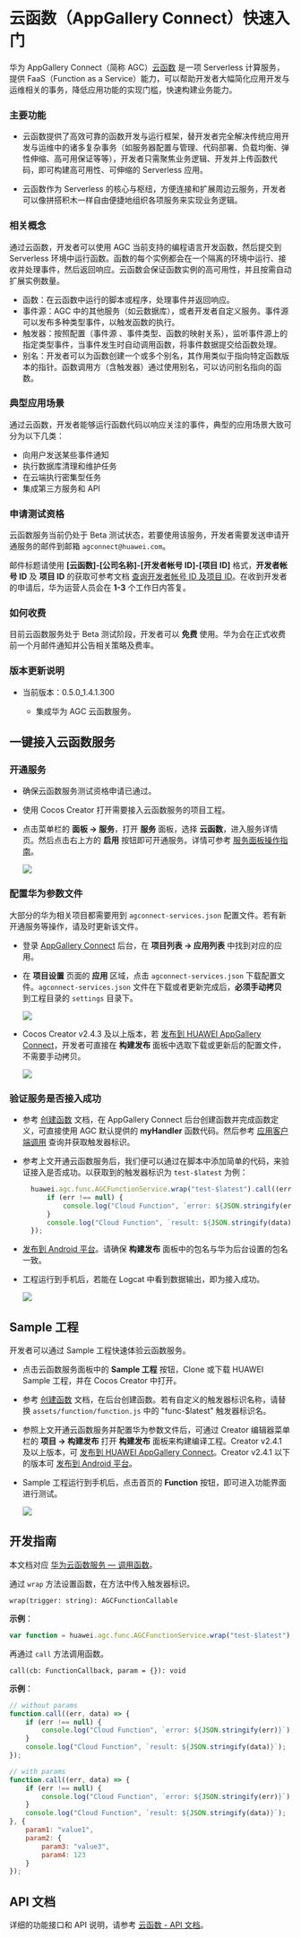 # 云函数（AppGallery Connect）快速入门

华为 AppGallery Connect（简称 AGC）[云函数](https://developer.huawei.com/consumer/cn/doc/development/AppGallery-connect-Guides/agc-cloudfunctiontion-introduction) 是一项 Serverless 计算服务，提供 FaaS（Function as a Service）能力，可以帮助开发者大幅简化应用开发与运维相关的事务，降低应用功能的实现门槛，快速构建业务能力。

### 主要功能

- 云函数提供了高效可靠的函数开发与运行框架，替开发者完全解决传统应用开发与运维中的诸多复杂事务（如服务器配置与管理、代码部署、负载均衡、弹性伸缩、高可用保证等等），开发者只需聚焦业务逻辑、开发并上传函数代码，即可构建高可用性、可伸缩的 Serverless 应用。

- 云函数作为 Serverless 的核心与枢纽，方便连接和扩展周边云服务，开发者可以像拼搭积木一样自由便捷地组织各项服务来实现业务逻辑。

### 相关概念

通过云函数，开发者可以使用 AGC 当前支持的编程语言开发函数，然后提交到 Serverless 环境中运行函数。函数的每个实例都会在一个隔离的环境中运行、接收并处理事件，然后返回响应。云函数会保证函数实例的高可用性，并且按需自动扩展实例数量。

- 函数：在云函数中运行的脚本或程序，处理事件并返回响应。
- 事件源：AGC 中的其他服务（如云数据库），或者开发者自定义服务。事件源可以发布多种类型事件，以触发函数的执行。
- 触发器：按照配置（事件源 、事件类型、函数的映射关系），监听事件源上的指定类型事件，当事件发生时自动调用函数，将事件数据提交给函数处理。
- 别名：开发者可以为函数创建一个或多个别名，其作用类似于指向特定函数版本的指针。函数调用方（含触发器）通过使用别名，可以访问别名指向的函数。

### 典型应用场景

通过云函数，开发者能够运行函数代码以响应关注的事件，典型的应用场景大致可分为以下几类：

- 向用户发送某些事件通知 
- 执行数据库清理和维护任务
- 在云端执行密集型任务
- 集成第三方服务和 API

### 申请测试资格

云函数服务当前仍处于 Beta 测试状态，若要使用该服务，开发者需要发送申请开通服务的邮件到邮箱 `agconnect@huawei.com`。

邮件标题请使用 **[云函数]-[公司名称]-[开发者帐号 ID]-[项目 ID]** 格式，**开发者帐号 ID** 及 **项目 ID** 的获取可参考文档 [查询开发者帐号 ID 及项目 ID](https://developer.huawei.com/consumer/cn/doc/development/AppGallery-connect-Guides/agc-query-ID)。在收到开发者的申请后，华为运营人员会在 **1-3** 个工作日内答复。

### 如何收费

目前云函数服务处于 Beta 测试阶段，开发者可以 **免费** 使用。华为会在正式收费前一个月邮件通知并公告相关策略及费率。

### 版本更新说明

- 当前版本：0.5.0_1.4.1.300

    - 集成华为 AGC 云函数服务。

## 一键接入云函数服务

### 开通服务

- 确保云函数服务测试资格申请已通过。

- 使用 Cocos Creator 打开需要接入云函数服务的项目工程。

- 点击菜单栏的 **面板 -> 服务**，打开 **服务** 面板，选择 **云函数**，进入服务详情页。然后点击右上方的 **启用** 按钮即可开通服务。详情可参考 [服务面板操作指南](./user-guide.md)。

  ![](agc-cloudfunc/cf-panel.png)

### 配置华为参数文件

大部分的华为相关项目都需要用到 `agconnect-services.json` 配置文件。若有新开通服务等操作，请及时更新该文件。

- 登录 [AppGallery Connect](https://developer.huawei.com/consumer/cn/service/josp/agc/index.html) 后台，在 **项目列表 -> 应用列表** 中找到对应的应用。

- 在 **项目设置** 页面的 **应用** 区域，点击 `agconnect-services.json` 下载配置文件。`agconnect-services.json` 文件在下载或者更新完成后，**必须手动拷贝** 到工程目录的 `settings` 目录下。

  ![](agc-cloudfunc/cf-configfile.png)

- Cocos Creator v2.4.3 及以上版本，若 [发布到 HUAWEI AppGallery Connect](https://docs.cocos.com/creator/manual/zh/publish/publish-huawei-agc.html)，开发者可直接在 **构建发布** 面板中选取下载或更新后的配置文件，不需要手动拷贝。

  ![](agc-cloudfunc/cf-agcfile.png)

### 验证服务是否接入成功

- 参考 [创建函数](https://developer.huawei.com/consumer/cn/doc/development/AppGallery-connect-Guides/agc-cloudfunction-getstarted#h1-1577934210281) 文档，在 AppGallery Connect 后台创建函数并完成函数定义，可直接使用 AGC 默认提供的 **myHandler** 函数代码。然后参考 [应用客户端调用](https://developer.huawei.com/consumer/cn/doc/development/AppGallery-connect-Guides/agc-cloudfunction-appcall#h1-1577936935853) 查询并获取触发器标识。

- 参考上文开通云函数服务后，我们便可以通过在脚本中添加简单的代码，来验证接入是否成功。以获取到的触发器标识为 `test-$latest` 为例：

  ```js
    huawei.agc.func.AGCFunctionService.wrap("test-$latest").call((err, data) => {
        if (err !== null) {
            console.log("Cloud Function", `error: ${JSON.stringify(err)}`);
        }
        console.log("Cloud Function", `result: ${JSON.stringify(data)}`);
    });
  ```
  
- [发布到 Android 平台](https://docs.cocos.com/creator/manual/zh/publish/publish-native.html)。请确保 **构建发布** 面板中的包名与华为后台设置的包名一致。

- 工程运行到手机后，若能在 Logcat 中看到数据输出，即为接入成功。

  ![](agc-cloudfunc/cf-console.png)

## Sample 工程

开发者可以通过 Sample 工程快速体验云函数服务。

- 点击云函数服务面板中的 **Sample 工程** 按钮，Clone 或下载 HUAWEI Sample 工程，并在 Cocos Creator 中打开。

- 参考 [创建函数](https://developer.huawei.com/consumer/cn/doc/development/AppGallery-connect-Guides/agc-cloudfunction-getstarted#h1-1577934210281) 文档，在后台创建函数。若有自定义的触发器标识名称，请替换 `assets/function/function.js` 中的 "func-$latest" 触发器标识名。

- 参照上文开通云函数服务并配置华为参数文件后，可通过 Creator 编辑器菜单栏的 **项目 -> 构建发布** 打开 **构建发布** 面板来构建编译工程。Creator v2.4.1 及以上版本，可 [发布到 HUAWEI AppGallery Connect](https://docs.cocos.com/creator/manual/zh/publish/publish-huawei-agc.html)。Creator v2.4.1 以下的版本可 [发布到 Android 平台](https://docs.cocos.com/creator/manual/zh/publish/publish-native.html)。

- Sample 工程运行到手机后，点击首页的 **Function** 按钮，即可进入功能界面进行测试。

  ![](agc-cloudfunc/cf-sample.jpg)

## 开发指南

本文档对应 [华为云函数服务 — 调用函数](https://developer.huawei.com/consumer/cn/doc/development/AppGallery-connect-Guides/agc-cloudfunction-appcall#h1-1577936984338)。

通过 `wrap` 方法设置函数，在方法中传入触发器标识。

`wrap(trigger: string): AGCFunctionCallable`

**示例**：

```js
var function = huawei.agc.func.AGCFunctionService.wrap("test-$latest");
```

再通过 `call` 方法调用函数。

`call(cb: FunctionCallback, param = {}): void`

**示例**：

```js
// without params
function.call((err, data) => {
    if (err !== null) {
        console.log("Cloud Function", `error: ${JSON.stringify(err)}`);
    }
    console.log("Cloud Function", `result: ${JSON.stringify(data)}`);
});

// with params
function.call((err, data) => {
    if (err !== null) {
        console.log("Cloud Function", `error: ${JSON.stringify(err)}`);
    }
    console.log("Cloud Function", `result: ${JSON.stringify(data)}`);
}, {
    param1: "value1",
    param2: {
        param3: "value3",
        param4: 123
    }
});
```

## API 文档

详细的功能接口和 API 说明，请参考 [云函数 - API 文档](https://docs.cocos.com/service/api/modules/huawei.agc.func.html)。


